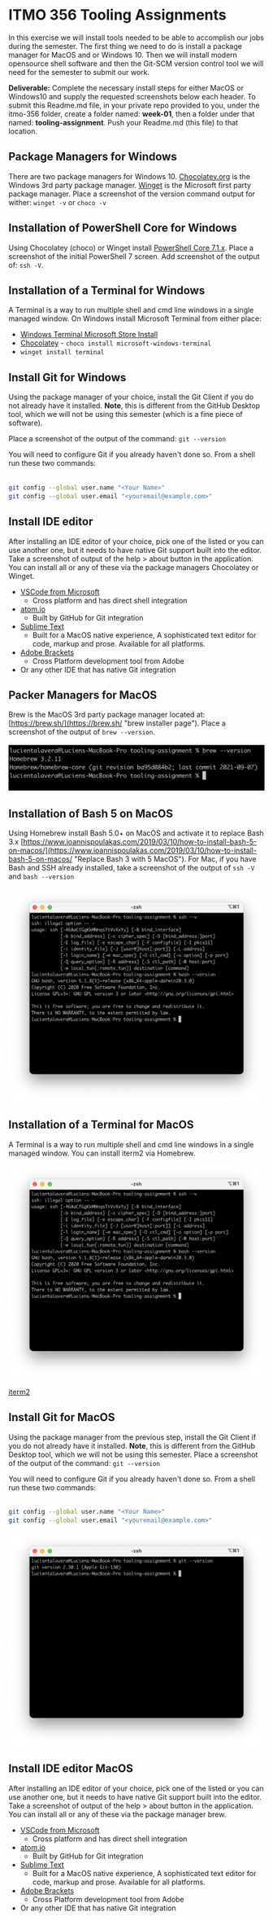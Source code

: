 # ITMO 356 Tooling Assignments

In this exercise we will install tools needed to be able to accomplish our jobs during the semester.  The first thing we need to do is install a package manager for MacOS and or Windows 10. Then we will install modern opensource shell software and then the Git-SCM version control tool we will need for the semester to submit our work.  

**Deliverable:** Complete the necessary install steps for either MacOS or Windows10 and supply the requested screenshots below each header.  To submit this Readme.md file, in your private repo provided to you, under the itmo-356 folder, create a folder named: **week-01**, then a folder under that named: **tooling-assignment**.  Push your Readme.md (this file) to that location.

## Package Managers for Windows

There are two package managers for Windows 10. [Chocolatey.org](https://chocolatey.org/ "Chocolatey.org download page") is the Windows 3rd party package manager.  [Winget](https://devblogs.microsoft.com/commandline/windows-package-manager-1-0/ "Winget Instal URL") is the Microsoft first party package manager. Place a screenshot of the version command output for wither: `winget -v` or `choco -v`

## Installation of PowerShell Core for Windows

Using Chocolatey (choco) or Winget install [PowerShell Core 7.1.x](https://chocolatey.org/packages/powershell-core "PowerShell Core 7 Download from choco").  Place a screenshot of the initial PowerShell 7 screen.  Add screenshot of the output of: ```ssh -V```.  

## Installation of a Terminal for Windows

A Terminal is a way to run multiple shell and cmd line windows in a single managed window.  On Windows install Microsoft Terminal from either place:

* [Windows Terminal Microsoft Store Install](https://www.microsoft.com/en-us/p/windows-terminal/9n0dx20hk701?activetab=pivot:overviewtab "Install Windows Terminal from Microsoft Store")
* [Chocolatey](https://community.chocolatey.org/packages/microsoft-windows-terminal/1.9.1942.0 "Chocolatey Windows Terminal Install URL") - `choco install microsoft-windows-terminal`
* `winget install terminal`

## Install Git for Windows

Using the package manager of your choice, install the Git Client if you do not already have it installed.  **Note**, this is different from the GitHub Desktop tool, which we will not be using this semester (which is a fine piece of software).

Place a screenshot of the output of the command: ```git --version```

You will need to configure Git if you already haven't done so.  From a shell run these two commands:

```bash

git config --global user.name "<Your Name>"
git config --global user.email "<youremail@example.com>"
```

## Install IDE editor

After installing an IDE editor of your choice, pick one of the listed or you can use another one, but it needs to have native Git support built into the editor.  Take a screenshot of output of the help > about button in the application.  You can install all or any of these via the package managers Chocolatey or Winget.

* [VSCode from Microsoft](https://code.visualstudio.com/ "VSCode install")
  * Cross platform and has direct shell integration
* [atom.io](https://atom.io/ "Atom.io install")
  * Built by GitHub for Git integration
* [Sublime Text](http://www.sublimetext.com/ "Submlime Text installer site")
  * Built for a MacOS native experience, A sophisticated text editor for code, markup and prose.  Available for all platforms.
* [Adobe Brackets](http://brackets.io/ "Adobe Brackets Install")
  * Cross Platform development tool from Adobe
* Or any other IDE that has native Git integration

## Packer Managers for MacOS

Brew is the MacOS 3rd party package manager located at: [https://brew.sh/](https://brew.sh/ "brew installer page"). Place a screenshot of the output of ```brew --version```.

![*Homebrew-Version*](./images/homebrew-version.png)

## Installation of Bash 5 on MacOS

Using Homebrew install Bash 5.0+ on MacOS and activate it to replace Bash 3.x
[https://www.ioannispoulakas.com/2019/03/10/how-to-install-bash-5-on-macos/](https://www.ioannispoulakas.com/2019/03/10/how-to-install-bash-5-on-macos/ "Replace Bash 3 with 5 MacOS"). For Mac, if you have Bash and SSH already installed, take a screenshot of the output of ```ssh -V``` and ```bash --version```

![*Bash-Version*](./images/bash-version.png)

## Installation of a Terminal for MacOS

A Terminal is a way to run multiple shell and cmd line windows in a single managed window.  You can install iterm2 via Homebrew.

![*Terminal-for-MacOS*](./images/bash-version.png)

[iterm2](https://iterm2.com/ "MacOS shell terminal")

## Install Git for MacOS

Using the package manager from the previous step, install the Git Client if you do not already have it installed.  **Note**, this is different from the GitHub Desktop tool, which we will not be using this semester.
Place a screenshot of the output of the command: ```git --version```

You will need to configure Git if you already haven't done so.  From a shell run these two commands:

```bash

git config --global user.name "<Your Name>"
git config --global user.email "<youremail@example.com>"
```
![*Git-Image-for-MacOS*](./images/git-version.png)

## Install IDE editor MacOS

After installing an IDE editor of your choice, pick one of the listed or you can use another one, but it needs to have native Git support built into the editor.  Take a screenshot of output of the help > about button in the application.  You can install all or any of these via the package manager brew.

* [VSCode from Microsoft](https://code.visualstudio.com/ "VSCode install")
  * Cross platform and has direct shell integration
* [atom.io](https://atom.io/ "Atom.io install")
  * Built by GitHub for Git integration
* [Sublime Text](http://www.sublimetext.com/ "Submlime Text installer site")
  * Built for a MacOS native experience, A sophisticated text editor for code, markup and prose.  Available for all platforms.
* [Adobe Brackets](http://brackets.io/ "Adobe Brackets Install")
  * Cross Platform development tool from Adobe
* Or any other IDE that has native Git integration
